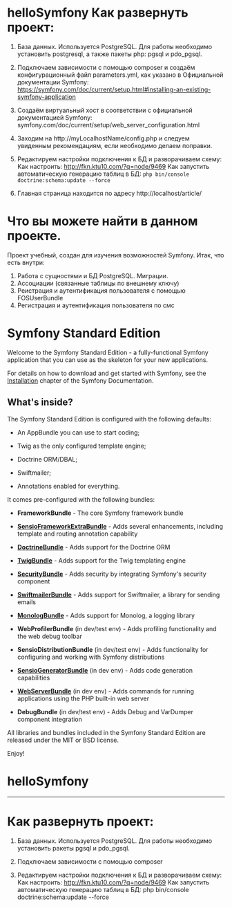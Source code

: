 # helloSymfony Как развернуть проект:

1) База данных.
Используется PostgreSQL. Для работы необходимо установить postgresql, а также пакеты php: pgsql и pdo_pgsql.

2) Подключаем зависимости с помощью composer и создаём конфигурационный файл parameters.yml, как указано в Официальной документации Symfony: https://symfony.com/doc/current/setup.html#installing-an-existing-symfony-application
 
3) Создаём виртуальный хост в соответствии с официальной документацией Symfony: symfony.com/doc/current/setup/web_server_configuration.html
   
4) Заходим на http://myLocalhostName/config.php и следуем увиденным рекомендациям, если необходимо делаем поправки.

5) Редактируем настройки подключения к БД и разворачиваем схему:
   Как настроить: http://fkn.ktu10.com/?q=node/9469
   Как запустить автоматическую генерацию таблиц в БД: `php bin/console doctrine:schema:update --force`

6) Главная страница находится по адресу http://localhost/article/

# Что вы можете найти в данном проекте. 

Проект учебный, создан для изучения возможностей Symfony. Итак, что есть внутри:

1) Работа с сущностями и БД PostgreSQL. Миграции.
2) Ассоциации (связанные таблицы по внешнему ключу)
3) Реистрация и аутентификация пользователя с помощью FOSUserBundle
4) Регистрация и аутентификация пользователя по смс

Symfony Standard Edition
========================

Welcome to the Symfony Standard Edition - a fully-functional Symfony
application that you can use as the skeleton for your new applications.

For details on how to download and get started with Symfony, see the
[Installation][1] chapter of the Symfony Documentation.

What's inside?
--------------

The Symfony Standard Edition is configured with the following defaults:

  * An AppBundle you can use to start coding;

  * Twig as the only configured template engine;

  * Doctrine ORM/DBAL;

  * Swiftmailer;

  * Annotations enabled for everything.

It comes pre-configured with the following bundles:

  * **FrameworkBundle** - The core Symfony framework bundle

  * [**SensioFrameworkExtraBundle**][6] - Adds several enhancements, including
    template and routing annotation capability

  * [**DoctrineBundle**][7] - Adds support for the Doctrine ORM

  * [**TwigBundle**][8] - Adds support for the Twig templating engine

  * [**SecurityBundle**][9] - Adds security by integrating Symfony's security
    component

  * [**SwiftmailerBundle**][10] - Adds support for Swiftmailer, a library for
    sending emails

  * [**MonologBundle**][11] - Adds support for Monolog, a logging library

  * **WebProfilerBundle** (in dev/test env) - Adds profiling functionality and
    the web debug toolbar

  * **SensioDistributionBundle** (in dev/test env) - Adds functionality for
    configuring and working with Symfony distributions

  * [**SensioGeneratorBundle**][13] (in dev env) - Adds code generation
    capabilities

  * [**WebServerBundle**][14] (in dev env) - Adds commands for running applications
    using the PHP built-in web server

  * **DebugBundle** (in dev/test env) - Adds Debug and VarDumper component
    integration

All libraries and bundles included in the Symfony Standard Edition are
released under the MIT or BSD license.

Enjoy!

[1]:  https://symfony.com/doc/3.3/setup.html
[6]:  https://symfony.com/doc/current/bundles/SensioFrameworkExtraBundle/index.html
[7]:  https://symfony.com/doc/3.3/doctrine.html
[8]:  https://symfony.com/doc/3.3/templating.html
[9]:  https://symfony.com/doc/3.3/security.html
[10]: https://symfony.com/doc/3.3/email.html
[11]: https://symfony.com/doc/3.3/logging.html
[13]: https://symfony.com/doc/current/bundles/SensioGeneratorBundle/index.html
[14]: https://symfony.com/doc/current/setup/built_in_web_server.html

# helloSymfony
-----------

# Как развернуть проект:

1) База данных.
Используется PostgreSQL. Для работы необходимо установить ракеты pgsql и pdo_pgsql.

2) Подключаем зависимости с помощью composer

3) Редактируем настройки подключения к БД и разворачиваем схему:
   Как настроить: http://fkn.ktu10.com/?q=node/9469
   Как запустить автоматическую генерацию таблиц в БД: php bin/console doctrine:schema:update --force
